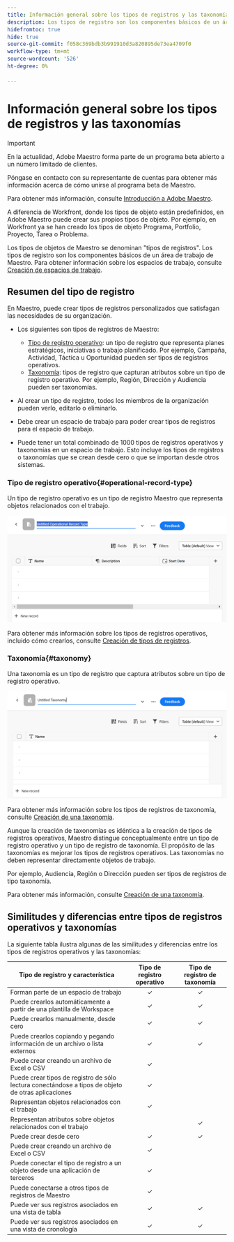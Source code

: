 ```yaml
---
title: Información general sobre los tipos de registros y las taxonomías
description: Los tipos de registro son los componentes básicos de un área de trabajo de Maestro.
hidefromtoc: true
hide: true
source-git-commit: f058c369bdb3b991910d3a820895de73ea4709f0
workflow-type: tm+mt
source-wordcount: '526'
ht-degree: 0%

---
```



<!--udpate the metadata with real information when making this avilable in TOC and in the left nav-->

# Información general sobre los tipos de registros y las taxonomías

>[!IMPORTANT]
>
>En la actualidad, Adobe Maestro forma parte de un programa beta abierto a un número limitado de clientes.
>
>Póngase en contacto con su representante de cuentas para obtener más información acerca de cómo unirse al programa beta de Maestro.
>
>Para obtener más información, consulte [Introducción a Adobe Maestro](../maestro-overview.md).

A diferencia de Workfront, donde los tipos de objeto están predefinidos, en Adobe Maestro puede crear sus propios tipos de objeto. Por ejemplo, en Workfront ya se han creado los tipos de objeto Programa, Portfolio, Proyecto, Tarea o Problema.

Los tipos de objetos de Maestro se denominan &quot;tipos de registros&quot;. Los tipos de registro son los componentes básicos de un área de trabajo de Maestro. Para obtener información sobre los espacios de trabajo, consulte [Creación de espacios de trabajo](../architecture-and-fields/create-workspaces.md).

## Resumen del tipo de registro

En Maestro, puede crear tipos de registros personalizados que satisfagan las necesidades de su organización.

* Los siguientes son tipos de registros de Maestro:

   * [Tipo de registro operativo](#operational-record-type): un tipo de registro que representa planes estratégicos, iniciativas o trabajo planificado. Por ejemplo, Campaña, Actividad, Táctica u Oportunidad pueden ser tipos de registros operativos.
   * [Taxonomía](#taxonomy): tipos de registro que capturan atributos sobre un tipo de registro operativo. Por ejemplo, Región, Dirección y Audiencia pueden ser taxonomías.

* Al crear un tipo de registro, todos los miembros de la organización pueden verlo, editarlo o eliminarlo. <!--this will change with access levels and permissions-->
* Debe crear un espacio de trabajo para poder crear tipos de registros para el espacio de trabajo.
* Puede tener un total combinado de 1000 tipos de registros operativos y taxonomías en un espacio de trabajo. Esto incluye los tipos de registros o taxonomías que se crean desde cero o que se importan desde otros sistemas.

### Tipo de registro operativo{#operational-record-type}

Un tipo de registro operativo es un tipo de registro Maestro que representa objetos relacionados con el trabajo.

![](assets/operational-record-type-blank.png)

Para obtener más información sobre los tipos de registros operativos, incluido cómo crearlos, consulte [Creación de tipos de registros](../architecture-and-fields/create-record-types.md).

### Taxonomía{#taxonomy}

Una taxonomía es un tipo de registro que captura atributos sobre un tipo de registro operativo.

![](assets/taxonomy-record-type-blank.png)

Para obtener más información sobre los tipos de registros de taxonomía, consulte [Creación de una taxonomía](../architecture-and-fields/create-a-taxonomy.md).

Aunque la creación de taxonomías es idéntica a la creación de tipos de registros operativos, Maestro distingue conceptualmente entre un tipo de registro operativo y un tipo de registro de taxonomía. El propósito de las taxonomías es mejorar los tipos de registros operativos. Las taxonomías no deben representar directamente objetos de trabajo.  <!--this is no longer true, but might be later?!: A taxonomy is a record without dates, like a static list of attributes.-->

<!--mimic what you did above for operational record types to say that we can also import taxonomies from other applications too - this will be possible later; for example Team would be a taxonomy record type, etc -->

Por ejemplo, Audiencia, Región o Dirección pueden ser tipos de registros de tipo taxonomía.

Para obtener más información, consulte [Creación de una taxonomía](../architecture-and-fields/create-a-taxonomy.md).

## Similitudes y diferencias entre tipos de registros operativos y taxonomías

La siguiente tabla ilustra algunas de las similitudes y diferencias entre los tipos de registros operativos y las taxonomías:

| Tipo de registro y característica | Tipo de registro operativo | Tipo de registro de taxonomía |
|-------------------------------------------------------------|:-----------------------:|:--------------------:|
| Forman parte de un espacio de trabajo | ✓ | ✓ |
| Puede crearlos automáticamente a partir de una plantilla de Workspace | ✓ | ✓ |
| Puede crearlos manualmente, desde cero | ✓ | ✓ |
| Puede crearlos copiando y pegando información de un archivo o lista externos | ✓ | ✓ |
| Puede crear creando un archivo de Excel o CSV | ✓ |                     |
| Puede crear tipos de registro de sólo lectura conectándose a tipos de objeto de otras aplicaciones | ✓ |                     |
| Representan objetos relacionados con el trabajo | ✓ |                      |
| Representan atributos sobre objetos relacionados con el trabajo |                         | ✓ |
| Puede crear desde cero | ✓ | ✓ |
| Puede crear creando un archivo de Excel o CSV | ✓ |                      |
| Puede conectar el tipo de registro a un objeto desde una aplicación de terceros | ✓ |                      |
| Puede conectarse a otros tipos de registros de Maestro | ✓ |                    |
| Puede ver sus registros asociados en una vista de tabla | ✓ | ✓ |
| Puede ver sus registros asociados en una vista de cronología | ✓ | ✓ |
